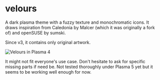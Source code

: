 # velours
A dark plasma theme with a fuzzy texture and monochromatic icons.
It draws inspiration from Caledonia by Malcer (which it was originally a fork of) and openSUSE by sumski.

Since v3, it contains only original artwork.

![Velours in Plasma 4](https://github.com/obnosim/velours/blob/packaged/velours3.png?raw=true "Velours in Plasma 4")

It might not fit everyone's use case. Don't hesitate to ask for specific missing parts if need be.
Not tested thoroughly under Plasma 5 yet but it seems to be working well enough for now.
